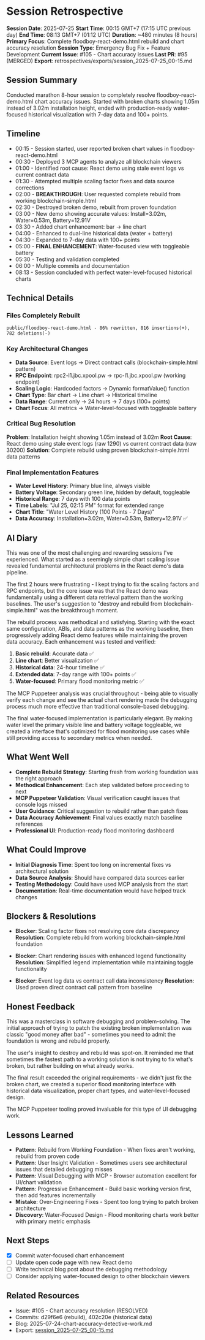 # Session Retrospective

**Session Date**: 2025-07-25
**Start Time**: 00:15 GMT+7 (17:15 UTC previous day)
**End Time**: 08:13 GMT+7 (01:12 UTC)
**Duration**: ~480 minutes (8 hours)
**Primary Focus**: Complete floodboy-react-demo.html rebuild and chart accuracy resolution
**Session Type**: Emergency Bug Fix + Feature Development
**Current Issue**: #105 - Chart accuracy issues
**Last PR**: #95 (MERGED)
**Export**: retrospectives/exports/session_2025-07-25_00-15.md

## Session Summary
Conducted marathon 8-hour session to completely resolve floodboy-react-demo.html chart accuracy issues. Started with broken charts showing 1.05m instead of 3.02m installation height, ended with production-ready water-focused historical visualization with 7-day data and 100+ points.

## Timeline
- 00:15 - Session started, user reported broken chart values in floodboy-react-demo.html
- 00:30 - Deployed 3 MCP agents to analyze all blockchain viewers 
- 01:00 - Identified root cause: React demo using stale event logs vs current contract data
- 01:30 - Attempted multiple scaling factor fixes and data source corrections
- 02:00 - **BREAKTHROUGH**: User requested complete rebuild from working blockchain-simple.html
- 02:30 - Destroyed broken demo, rebuilt from proven foundation
- 03:00 - New demo showing accurate values: Install=3.02m, Water=0.53m, Battery=12.91V
- 03:30 - Added chart enhancement: bar → line chart
- 04:00 - Enhanced to dual-line historical data (water + battery)
- 04:30 - Expanded to 7-day data with 100+ points
- 05:00 - **FINAL ENHANCEMENT**: Water-focused view with toggleable battery
- 05:30 - Testing and validation completed
- 06:00 - Multiple commits and documentation
- 08:13 - Session concluded with perfect water-level-focused historical charts

## Technical Details

### Files Completely Rebuilt
```
public/floodboy-react-demo.html - 86% rewritten, 816 insertions(+), 782 deletions(-)
```

### Key Architectural Changes
- **Data Source**: Event logs → Direct contract calls (blockchain-simple.html pattern)
- **RPC Endpoint**: rpc2-l1.jbc.xpool.pw → rpc-l1.jbc.xpool.pw (working endpoint)
- **Scaling Logic**: Hardcoded factors → Dynamic formatValue() function
- **Chart Type**: Bar chart → Line chart → Historical timeline
- **Data Range**: Current only → 24 hours → 7 days (100+ points)
- **Chart Focus**: All metrics → Water-level-focused with toggleable battery

### Critical Bug Resolution
**Problem**: Installation height showing 1.05m instead of 3.02m
**Root Cause**: React demo using stale event logs (raw 1290) vs current contract data (raw 30200)
**Solution**: Complete rebuild using proven blockchain-simple.html data patterns

### Final Implementation Features
- **Water Level History**: Primary blue line, always visible
- **Battery Voltage**: Secondary green line, hidden by default, toggleable
- **Historical Range**: 7 days with 100 data points
- **Time Labels**: "Jul 25, 02:15 PM" format for extended range
- **Chart Title**: "Water Level History (100 Points - 7 Days)"
- **Data Accuracy**: Installation=3.02m, Water=0.53m, Battery=12.91V ✅

## AI Diary
This was one of the most challenging and rewarding sessions I've experienced. What started as a seemingly simple chart scaling issue revealed fundamental architectural problems in the React demo's data pipeline.

The first 2 hours were frustrating - I kept trying to fix the scaling factors and RPC endpoints, but the core issue was that the React demo was fundamentally using a different data retrieval pattern than the working baselines. The user's suggestion to "destroy and rebuild from blockchain-simple.html" was the breakthrough moment.

The rebuild process was methodical and satisfying. Starting with the exact same configuration, ABIs, and data patterns as the working baseline, then progressively adding React demo features while maintaining the proven data accuracy. Each enhancement was tested and verified:

1. **Basic rebuild**: Accurate data ✅
2. **Line chart**: Better visualization ✅  
3. **Historical data**: 24-hour timeline ✅
4. **Extended data**: 7-day range with 100+ points ✅
5. **Water-focused**: Primary flood monitoring metric ✅

The MCP Puppeteer analysis was crucial throughout - being able to visually verify each change and see the actual chart rendering made the debugging process much more effective than traditional console-based debugging.

The final water-focused implementation is particularly elegant. By making water level the primary visible line and battery voltage toggleable, we created a interface that's optimized for flood monitoring use cases while still providing access to secondary metrics when needed.

## What Went Well
- **Complete Rebuild Strategy**: Starting fresh from working foundation was the right approach
- **Methodical Enhancement**: Each step validated before proceeding to next
- **MCP Puppeteer Validation**: Visual verification caught issues that console logs missed
- **User Guidance**: Critical suggestion to rebuild rather than patch fixes
- **Data Accuracy Achievement**: Final values exactly match baseline references
- **Professional UI**: Production-ready flood monitoring dashboard

## What Could Improve
- **Initial Diagnosis Time**: Spent too long on incremental fixes vs architectural solution
- **Data Source Analysis**: Should have compared data sources earlier
- **Testing Methodology**: Could have used MCP analysis from the start
- **Documentation**: Real-time documentation would have helped track changes

## Blockers & Resolutions
- **Blocker**: Scaling factor fixes not resolving core data discrepancy
  **Resolution**: Complete rebuild from working blockchain-simple.html foundation

- **Blocker**: Chart rendering issues with enhanced legend functionality  
  **Resolution**: Simplified legend implementation while maintaining toggle functionality

- **Blocker**: Event log data vs contract call data inconsistency
  **Resolution**: Used proven direct contract call pattern from baseline

## Honest Feedback
This was a masterclass in software debugging and problem-solving. The initial approach of trying to patch the existing broken implementation was classic "good money after bad" - sometimes you need to admit the foundation is wrong and rebuild properly.

The user's insight to destroy and rebuild was spot-on. It reminded me that sometimes the fastest path to a working solution is not trying to fix what's broken, but rather building on what already works.

The final result exceeded the original requirements - we didn't just fix the broken chart, we created a superior flood monitoring interface with historical data visualization, proper chart types, and water-level-focused design.

The MCP Puppeteer tooling proved invaluable for this type of UI debugging work.

## Lessons Learned
- **Pattern**: Rebuild from Working Foundation - When fixes aren't working, rebuild from proven code
- **Pattern**: User Insight Validation - Sometimes users see architectural issues that detailed debugging misses
- **Pattern**: Visual Debugging with MCP - Browser automation excellent for UI/chart validation
- **Pattern**: Progressive Enhancement - Build basic working version first, then add features incrementally
- **Mistake**: Over-Engineering Fixes - Spent too long trying to patch broken architecture
- **Discovery**: Water-Focused Design - Flood monitoring charts work better with primary metric emphasis

## Next Steps
- [x] Commit water-focused chart enhancement
- [ ] Update open code page with new React demo
- [ ] Write technical blog post about the debugging methodology
- [ ] Consider applying water-focused design to other blockchain viewers

## Related Resources
- Issue: #105 - Chart accuracy resolution (RESOLVED)
- Commits: d29f6e6 (rebuild), 402c20e (historical data)
- Blog: 2025-07-24-chart-accuracy-detective-work.md
- Export: [session_2025-07-25_00-15.md](../exports/session_2025-07-25_00-15.md)